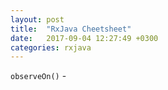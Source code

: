 ```yaml
---
layout: post
title:  "RxJava Cheetsheet"
date:   2017-09-04 12:27:49 +0300
categories: rxjava
---
```

`observeOn()` - 